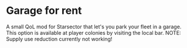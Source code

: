 # Garage for rent

A small QoL mod for Starsector that let's you park your fleet in a garage. This option is available at player colonies 
by visiting the local bar.
NOTE: Supply use reduction currently not working!